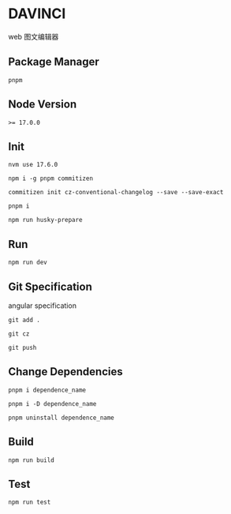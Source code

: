 # DAVINCI

web 图文编辑器

## Package Manager

`pnpm`

## Node Version

`>= 17.0.0`

## Init

```shell
nvm use 17.6.0

npm i -g pnpm commitizen

commitizen init cz-conventional-changelog --save --save-exact

pnpm i

npm run husky-prepare
```

## Run

```shell
npm run dev
```

## Git Specification

angular specification

```shell
git add .

git cz

git push
```

## Change Dependencies

```shell
pnpm i dependence_name

pnpm i -D dependence_name

pnpm uninstall dependence_name
```

## Build

```shell
npm run build
```

## Test

```shell
npm run test
```
